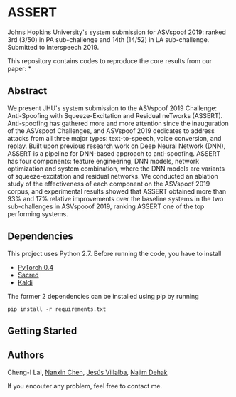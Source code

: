 # ASSERT
Johns Hopkins University's system submission for ASVspoof 2019: ranked 3rd (3/50) in PA sub-challenge and 14th (14/52) in LA sub-challenge. Submitted to Interspeech 2019. 
 
This repository contains codes to reproduce the core results from our paper: 
* 
 
## Abstract 
We present JHU's system submission to the ASVspoof 2019 Challenge: Anti-Spoofing with Squeeze-Excitation and Residual neTworks (ASSERT). Anti-spoofing has gathered more and more attention since the inauguration of the ASVspoof Challenges, and ASVspoof 2019 dedicates to address attacks from all three major types: text-to-speech, voice conversion, and replay. Built upon previous research work on Deep Neural Network (DNN), ASSERT is a pipeline for DNN-based approach to anti-spoofing. ASSERT has four components: feature engineering, DNN models, network optimization and system combination, where the DNN models are variants of squeeze-excitation and residual networks. We conducted an ablation study of the effectiveness of each component on the ASVspoof 2019 corpus, and experimental results showed that ASSERT obtained more than 93% and 17% relative improvements over the baseline systems in the two sub-challenges in ASVspooof 2019, ranking ASSERT one of the top performing systems. 

## Dependencies
This project uses Python 2.7. Before running the code, you have to install
* [PyTorch 0.4](https://pytorch.org)
* [Sacred](https://sacred.readthedocs.io/en/latest/index.html)
* [Kaldi](https://github.com/kaldi-asr/kaldi)

The former 2 dependencies can be installed using pip by running
```
pip install -r requirements.txt
```

## Getting Started 

## Authors 
Cheng-I Lai, [Nanxin Chen](http://myemacs.com), [Jesús Villalba](https://www.clsp.jhu.edu/faculty/jesus-villalba/), [Najim Dehak](https://engineering.jhu.edu/ece/faculty/najim-dehak/)

If you encouter any problem, feel free to contact me.
